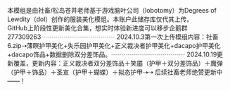 本模组是由社畜/松岛苍井老师基于游戏脑叶公司（lobotomy）为Degrees of Lewdity（dol）创作的服装美化模组。本账户此储存库仅代其上传。  
GitHub上阶段性更新美化合集，想实时体验新进度可以移步企鹅群277309263┄┄┄┄┄┄┄┄┄┄┄┄
2024.10.3第一次上传模组内容：社畜6.zip⇢薄瞑护甲美化+失乐园护甲美化+正义裁决者护甲美化+dacapo护甲美化+dacapo饰品+数据删除双分差饰品。┄┄┄┄┄┄┄┄┄┄┄┄
2024.10.19更新覆盖，更新内容：正义裁决者双分差饰品＋笑靥（护甲＋双分差饰品）＋魔弹（护甲＋饰品）＋圣宣（护甲＋蝴蝶）＋拟态护甲⇢⇢
后续社畜老师绝赞更新中——！
